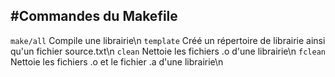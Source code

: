 #Commandes du Makefile
--------------------
`make/all` Compile une librairie\n
`template` Créé un répertoire de librairie ainsi qu'un fichier source.txt\n
`clean` Nettoie les fichiers .o d'une librairie\n
`fclean` Nettoie les fichiers .o et le fichier .a d'une librairie\n
